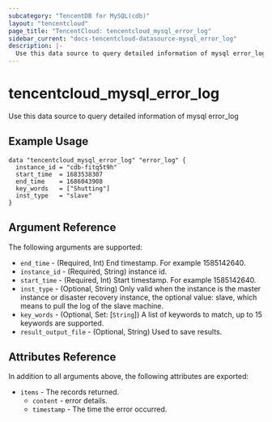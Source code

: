 ```yaml
---
subcategory: "TencentDB for MySQL(cdb)"
layout: "tencentcloud"
page_title: "TencentCloud: tencentcloud_mysql_error_log"
sidebar_current: "docs-tencentcloud-datasource-mysql_error_log"
description: |-
  Use this data source to query detailed information of mysql error_log
---
```


# tencentcloud_mysql_error_log

Use this data source to query detailed information of mysql error_log

## Example Usage

```hcl
data "tencentcloud_mysql_error_log" "error_log" {
  instance_id = "cdb-fitq5t9h"
  start_time  = 1683538307
  end_time    = 1686043908
  key_words   = ["Shutting"]
  inst_type   = "slave"
}
```

## Argument Reference

The following arguments are supported:

* `end_time` - (Required, Int) End timestamp. For example 1585142640.
* `instance_id` - (Required, String) instance id.
* `start_time` - (Required, Int) Start timestamp. For example 1585142640.
* `inst_type` - (Optional, String) Only valid when the instance is the master instance or disaster recovery instance, the optional value: slave, which means to pull the log of the slave machine.
* `key_words` - (Optional, Set: [`String`]) A list of keywords to match, up to 15 keywords are supported.
* `result_output_file` - (Optional, String) Used to save results.

## Attributes Reference

In addition to all arguments above, the following attributes are exported:

* `items` - The records returned.
  * `content` - error details.
  * `timestamp` - The time the error occurred.



